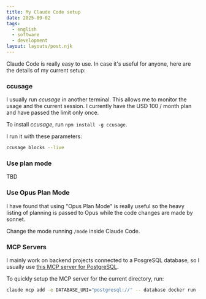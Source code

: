```yaml
---
title: My Claude Code setup
date: 2025-09-02
tags:
  - english
  - software
  - development
layout: layouts/post.njk
---
```


Claude Code is really easy to use. In case it's useful for anyone, here are the details of my current setup:

### ccusage

I usually run *ccusage* in another terminal. This allows me to monitor the usage and the current session. I currently have the USD 100 / month plan and have passed the limit only once.

To install *ccusage*, run `npm install -g ccusage`.

I run it with these parameters:

```bash
ccusage blocks --live
```

### Use plan mode

TBD

### Use Opus Plan Mode

I have found that using "Opus Plan Mode" is really useful so the heavy listing of planning is passed to Opus while the code changes are made by sonnet.

Change the mode running `/mode` inside Claude Code.

### MCP Servers

I mainly work on backend projects connected to a PosgreSQL database, so I usually use [this MCP server for PostgreSQL](https://github.com/crystaldba/postgres-mcp).

To quickly setup the MCP server for the current directory, run:

```bash
claude mcp add -e DATABASE_URI="postgresql://" -- database docker run -i --rm -e DATABASE_URI crystaldba/postgres-mcp --access-mode=unrestricted
```
